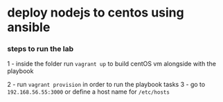# deploy nodejs to centos using ansible
### steps to run the lab

1 - inside the folder run ```vagrant up``` to build centOS vm alongside with the playbook

2 - run `vagrant provision` in order to run the playbook tasks
3 - go to `192.168.56.55:3000` or define a host name for `/etc/hosts`